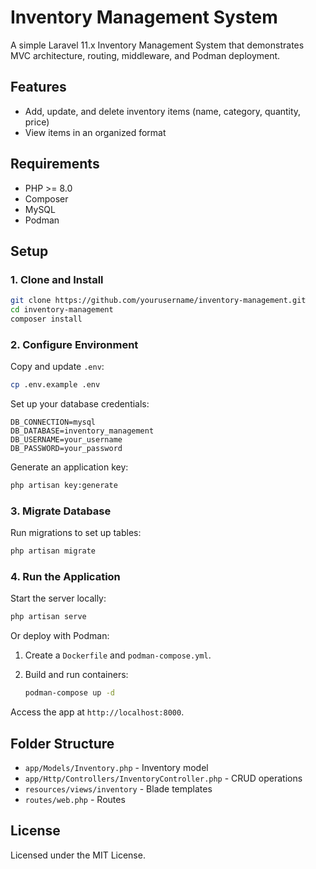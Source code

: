 # Inventory Management System

A simple Laravel 11.x Inventory Management System that demonstrates MVC architecture, routing, middleware, and Podman deployment.

## Features

-   Add, update, and delete inventory items (name, category, quantity, price)
-   View items in an organized format

## Requirements

-   PHP >= 8.0
-   Composer
-   MySQL
-   Podman

## Setup

### 1. Clone and Install

```bash
git clone https://github.com/yourusername/inventory-management.git
cd inventory-management
composer install
```

### 2. Configure Environment

Copy and update `.env`:

```bash
cp .env.example .env
```

Set up your database credentials:

```plaintext
DB_CONNECTION=mysql
DB_DATABASE=inventory_management
DB_USERNAME=your_username
DB_PASSWORD=your_password
```

Generate an application key:

```bash
php artisan key:generate
```

### 3. Migrate Database

Run migrations to set up tables:

```bash
php artisan migrate
```

### 4. Run the Application

Start the server locally:

```bash
php artisan serve
```

Or deploy with Podman:

1. Create a `Dockerfile` and `podman-compose.yml`.
2. Build and run containers:

    ```bash
    podman-compose up -d
    ```

Access the app at `http://localhost:8000`.

## Folder Structure

-   `app/Models/Inventory.php` - Inventory model
-   `app/Http/Controllers/InventoryController.php` - CRUD operations
-   `resources/views/inventory` - Blade templates
-   `routes/web.php` - Routes

## License

Licensed under the MIT License.
